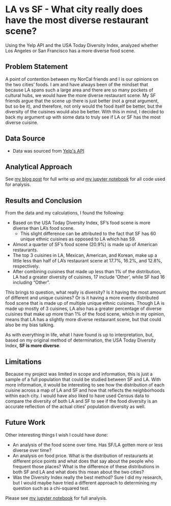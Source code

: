 # LA vs SF - What city really does have the most diverse restaurant scene?
Using the Yelp API and the USA Today Diversity Index, analyzed whether Los Angeles or San Francisco has a more diverse food scene.

## Problem Statement

A point of contention between my NorCal friends and I is our opinions on the two cities’ foods. I am and have always been of the mindset that because LA spans such a large area and there are so many pockets of cultural hubs, we would have the more diverse restaurant scene. My SF friends argue that the scene up there is just better (not a great argument, but so be it), and therefore, not only would the food itself be better, but the diversity of the cuisines would also be better. With this in mind, I decided to back my argument up with some data to truly see if LA or SF has the most diverse cuisine. 

## Data Source

  - Data was sourced from [Yelp's API](https://www.yelp.com/developers) 
  
## Analytical Approach

See [my blog post](https://amyksu.com/blog/la-vs-sf-food-diversity#Pero-why) for full write up and 
[my jupyter notebook](https://github.com/amyksu/la-vs-sf-food-diversity/blob/master/LA%20vs%20SF%20Food%20Diversity%20Analysis.ipynb) for all code used for analysis. 

## Results and Conclusion

From the data and my calculations, I found the following: 
  - Based on the USA Today Diversity Index, SF’s food scene is more diverse than LA’s food scene. 
    - This slight difference can be attributed to the fact that SF has 60 unique ethnic cuisines as opposed to LA which has 59.
  - Almost a quarter of SF’s food scene (20.9%) is made up of American restaurants. 
  - The top 3 cuisines in LA, Mexican, American, and Korean, make up a little less than half of LA’s restaurant scene at 17.7%, 16.2%, and 12.8%, respectively. 
  - After combining cuisines that made up less than 1% of the distribution, LA had a greater diversity of cuisines, 17 include ‘Other’, while SF had 16 including “Other”. 

This brings to question, what really is diversity? Is it having the most amount of different and unique cuisines? Or is it having a more evenly distributed food scene that is made up of multiple unique ethnic cuisines. Though LA is made up mostly of 3 cuisines, LA also has a greater percentage of diverse cuisines that make up more than 1% of the food scene, which in my opinion, means that LA has a slightly more diverse restaurant scene, but that could also be my bias talking. 

As with everything in life, what I have found is up to interpretation, but, based on my original method of determination, the USA Today Diversity Index, **SF is more diverse**. 

## Limitations

Because my project was limited in scope and information, this is just a sample of a full population that could be studied between SF and LA. With more information, it would be interesting to see how the distribution of each cuisine across a map of LA and SF and how that reflects the neighborhoods within each city. I would have also liked to have used Census data to compare the diversity of both LA and SF to see if the food diversity is an accurate reflection of the actual cities’ population diversity as well. 

## Future Work

Other interesting things I wish I could have done: 

  - An analysis of the food scene over time. Has SF/LA gotten more or less diverse over time?
  - An analysis on food price. What is the distribution of restaurants at different price points and what does that say about the people who frequent those places? What is the difference of these distributions in both SF and LA and what does this mean about the two cities? 
  - Was the Diversity Index really the best method? Sure I did my research, but I would maybe have tried a different approach to determining my question such as a chi-squared test. 

Please see [my jupyter notebook](https://github.com/amyksu/la-vs-sf-food-diversity/blob/master/LA%20vs%20SF%20Food%20Diversity%20Analysis.ipynb) for full analysis. 

